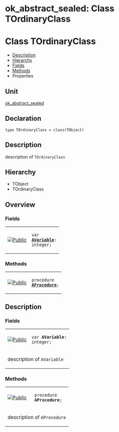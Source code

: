 # ok\_abstract\_sealed: Class TOrdinaryClass


# Class TOrdinaryClass
<span id="TOrdinaryClass"/>

- [Description](#PasDoc-Description)
- [Hierarchy](#PasDoc-Hierarchy)
- [Fields](#PasDoc-Fields)
- [Methods](#PasDoc-Methods)
- Properties

<span id="PasDoc-Description"/>

## Unit


[ok\_abstract\_sealed](ok_abstract_sealed.md)


## Declaration


```type TOrdinaryClass = class(TObject)```


## Description
description of `TOrdinaryClass`

## Hierarchy


<span id="PasDoc-Hierarchy"/>

- TObject
- TOrdinaryClass



## Overview

### Fields
<span id="PasDoc-Fields"/>


<table>
<tr>

<td>

<a href="legend.md"><img src="public.gif" alt="Public" title="Public"></img></a>
</td>

<td>

<code>var <strong><a href="ok_abstract_sealed.TOrdinaryClass.md#AVariable">AVariable</a></strong>: integer;</code>
</td>
</tr>
</table>

### Methods
<span id="PasDoc-Methods"/>


<table>
<tr>

<td>

<a href="legend.md"><img src="public.gif" alt="Public" title="Public"></img></a>
</td>

<td>

<code>procedure <strong><a href="ok_abstract_sealed.TOrdinaryClass.md#AProcedure">AProcedure</a></strong>;</code>
</td>
</tr>
</table>


## Description

### Fields

<table>
<tr>

<td>

<a href="legend.md"><img src="public.gif" alt="Public" title="Public"></img></a>
</td>

<td>

<span id="AVariable"/><code>var <strong>AVariable</strong>: integer;</code>
</td>
</tr>
<tr><td colspan="2">

description of `AVariable`

</td></tr>
</table>

### Methods

<table>
<tr>

<td>

<a href="legend.md"><img src="public.gif" alt="Public" title="Public"></img></a>
</td>

<td>

<span id="AProcedure"/><code>procedure <strong>AProcedure</strong>;</code>
</td>
</tr>
<tr><td colspan="2">

description of `AProcedure`

</td></tr>
</table>


